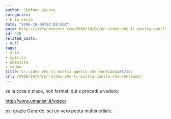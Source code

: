 ```yaml
---
author: Stefano Cecere
categories:
- E io cecio..
date: "2006-10-04T02:08:00Z"
guid: http://stefanocecere.com/2006/10/04/un-video-che-ti-mostra-quello-che-sentiamo/
id: 438
related_posts:
- null
tags:
- arte
- spirito
- umanista
- video
title: Un video che ti mostra quello che sentiamo&#8230;
url: /2006/10/04/un-video-che-ti-mostra-quello-che-sentiamo/
---
```


se la cosa ti piace, non fermati qui e procedi a vedere:
  
<http://www.umanisti.it/video/>

ps: grazie Gerardo, sei un vero poeta multimediale.